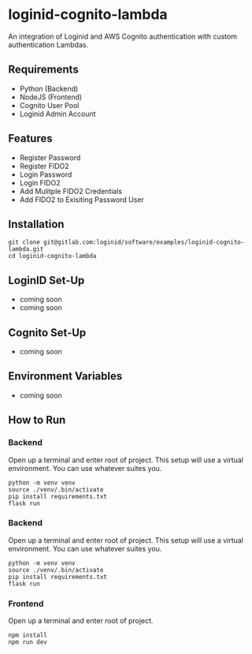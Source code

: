 # loginid-cognito-lambda

An integration of Loginid and AWS Cognito authentication with custom authentication Lambdas.

## Requirements

- Python (Backend)
- NodeJS (Frontend)
- Cognito User Pool
- Loginid Admin Account

## Features

- Register Password
- Register FIDO2
- Login Password
- Login FIDO2
- Add Mulitple FIDO2 Credentials
- Add FIDO2 to Exisiting Password User

## Installation

```
git clone git@gitlab.com:loginid/software/examples/loginid-cognito-lambda.git
cd loginid-cognito-lambda
```

## LoginID Set-Up

- coming soon
- coming soon

## Cognito Set-Up

- coming soon

## Environment Variables

- coming soon

## How to Run

### Backend

Open up a terminal and enter root of project. This setup will use a virtual environment. You can use whatever suites you.

```
python -m venv venv
source ./venv/.bin/activate
pip install requirements.txt
flask run
```

### Backend

Open up a terminal and enter root of project. This setup will use a virtual environment. You can use whatever suites you.

```
python -m venv venv
source ./venv/.bin/activate
pip install requirements.txt
flask run
```

### Frontend

Open up a terminal and enter root of project.

```
npm install
npm run dev
```
